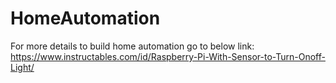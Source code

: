 # HomeAutomation

For more details to build home automation go to below link:
https://www.instructables.com/id/Raspberry-Pi-With-Sensor-to-Turn-Onoff-Light/
